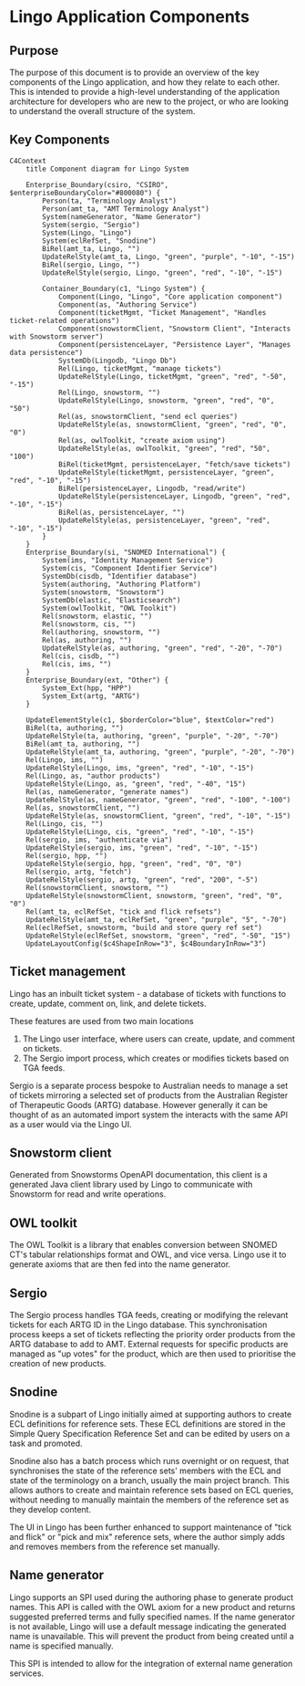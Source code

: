 # Lingo Application Components

## Purpose

The purpose of this document is to provide an overview of the key components of the Lingo
application, and how they relate to each other. This is intended to provide a high-level
understanding of the application architecture for developers who are new to the project, or who are
looking to understand the overall structure of the system.

## Key Components

```mermaid
C4Context
    title Component diagram for Lingo System

    Enterprise_Boundary(csiro, "CSIRO", $enterpriseBoundaryColor="#800080") {
        Person(ta, "Terminology Analyst")
        Person(amt_ta, "AMT Terminology Analyst")
        System(nameGenerator, "Name Generator")
        System(sergio, "Sergio")
        System(Lingo, "Lingo")
        System(eclRefSet, "Snodine")
        BiRel(amt_ta, Lingo, "")
        UpdateRelStyle(amt_ta, Lingo, "green", "purple", "-10", "-15")
        BiRel(sergio, Lingo, "")
        UpdateRelStyle(sergio, Lingo, "green", "red", "-10", "-15")

        Container_Boundary(c1, "Lingo System") {
            Component(Lingo, "Lingo", "Core application component")
            Component(as, "Authoring Service")
            Component(ticketMgmt, "Ticket Management", "Handles ticket-related operations")
            Component(snowstormClient, "Snowstorm Client", "Interacts with Snowstorm server")
            Component(persistenceLayer, "Persistence Layer", "Manages data persistence")
            SystemDb(Lingodb, "Lingo Db")
            Rel(Lingo, ticketMgmt, "manage tickets")
            UpdateRelStyle(Lingo, ticketMgmt, "green", "red", "-50", "-15")
            Rel(Lingo, snowstorm, "")
            UpdateRelStyle(Lingo, snowstorm, "green", "red", "0", "50")
            Rel(as, snowstormClient, "send ecl queries")
            UpdateRelStyle(as, snowstormClient, "green", "red", "0", "0")
            Rel(as, owlToolkit, "create axiom using")
            UpdateRelStyle(as, owlToolkit, "green", "red", "50", "100")
            BiRel(ticketMgmt, persistenceLayer, "fetch/save tickets")
            UpdateRelStyle(ticketMgmt, persistenceLayer, "green", "red", "-10", "-15")
            BiRel(persistenceLayer, Lingodb, "read/write")
            UpdateRelStyle(persistenceLayer, Lingodb, "green", "red", "-10", "-15")
            BiRel(as, persistenceLayer, "")
            UpdateRelStyle(as, persistenceLayer, "green", "red", "-10", "-15")
        }
    }
    Enterprise_Boundary(si, "SNOMED International") {
        System(ims, "Identity Management Service")
        System(cis, "Component Identifier Service")
        SystemDb(cisdb, "Identifier database")
        System(authoring, "Authoring Platform")
        System(snowstorm, "Snowstorm")
        SystemDb(elastic, "Elasticsearch")
        System(owlToolkit, "OWL Toolkit")
        Rel(snowstorm, elastic, "")
        Rel(snowstorm, cis, "")
        Rel(authoring, snowstorm, "")
        Rel(as, authoring, "")
        UpdateRelStyle(as, authoring, "green", "red", "-20", "-70")
        Rel(cis, cisdb, "")
        Rel(cis, ims, "")
    }
    Enterprise_Boundary(ext, "Other") {
        System_Ext(hpp, "HPP")
        System_Ext(artg, "ARTG")
    }

    UpdateElementStyle(c1, $borderColor="blue", $textColor="red")
    BiRel(ta, authoring, "")
    UpdateRelStyle(ta, authoring, "green", "purple", "-20", "-70")
    BiRel(amt_ta, authoring, "")
    UpdateRelStyle(amt_ta, authoring, "green", "purple", "-20", "-70")
    Rel(Lingo, ims, "")
    UpdateRelStyle(Lingo, ims, "green", "red", "-10", "-15")
    Rel(Lingo, as, "author products")
    UpdateRelStyle(Lingo, as, "green", "red", "-40", "15")
    Rel(as, nameGenerator, "generate names")
    UpdateRelStyle(as, nameGenerator, "green", "red", "-100", "-100")
    Rel(as, snowstormClient, "")
    UpdateRelStyle(as, snowstormClient, "green", "red", "-10", "-15")
    Rel(Lingo, cis, "")
    UpdateRelStyle(Lingo, cis, "green", "red", "-10", "-15")
    Rel(sergio, ims, "authenticate via")
    UpdateRelStyle(sergio, ims, "green", "red", "-10", "-15")
    Rel(sergio, hpp, "")
    UpdateRelStyle(sergio, hpp, "green", "red", "0", "0")
    Rel(sergio, artg, "fetch")
    UpdateRelStyle(sergio, artg, "green", "red", "200", "-5")
    Rel(snowstormClient, snowstorm, "")
    UpdateRelStyle(snowstormClient, snowstorm, "green", "red", "0", "0")
    Rel(amt_ta, eclRefSet, "tick and flick refsets")
    UpdateRelStyle(amt_ta, eclRefSet, "green", "purple", "5", "-70")
    Rel(eclRefSet, snowstorm, "build and store query ref set")
    UpdateRelStyle(eclRefSet, snowstorm, "green", "red", "-50", "15")
    UpdateLayoutConfig($c4ShapeInRow="3", $c4BoundaryInRow="3")

```

## Ticket management

Lingo has an inbuilt ticket system - a database of tickets with functions to create, update,
comment on, link, and delete tickets.

These features are used from two main locations

1. The Lingo user interface, where users can create, update, and comment on tickets.
2. The Sergio import process, which creates or modifies tickets based on TGA feeds.

Sergio is a separate process bespoke to Australian needs to manage a set of tickets mirroring a
selected set of products from the Australian Register of Therapeutic Goods (ARTG) database. However
generally it can be thought of as an automated import system the interacts with the same API as a
user would via the Lingo UI.

## Snowstorm client

Generated from Snowstorms OpenAPI documentation, this client is a generated Java client library used
by Lingo to communicate with Snowstorm for read and write operations.

## OWL toolkit

The OWL Toolkit is a library that enables conversion between SNOMED CT's tabular relationships
format and OWL, and vice versa. Lingo use it to generate axioms that are then fed into the name
generator.

## Sergio

The Sergio process handles TGA feeds, creating or modifying the relevant tickets for each ARTG ID in
the Lingo database. This synchronisation process keeps a set of tickets reflecting the priority
order products from the ARTG database to add to AMT. External requests for specific products are
managed as "up votes" for the product, which are then used to prioritise the creation of new
products.

## Snodine

Snodine is a subpart of Lingo initially aimed at supporting authors to create ECL definitions for
reference sets. These ECL definitions are stored in the Simple Query Specification Reference Set
and can be edited by users on a task and promoted.

Snodine also has a batch process which runs overnight or on request, that synchronises the state of
the reference sets' members with the ECL and state of the terminology on a branch, usually the main
project branch. This allows authors to create and maintain reference sets based on ECL queries,
without needing to manually maintain the members of the reference set as they develop content.

The UI in Lingo has been further enhanced to support maintenance of "tick and flick" or "pick and
mix" reference sets, where the author simply adds and removes members from the reference set
manually.

## Name generator

Lingo supports an SPI used during the authoring phase to generate product names. This API is called
with the OWL axiom for a new product and returns suggested preferred terms and fully specified
names. If the name generator is not available, Lingo will use a default message indicating the
generated name is unavailable. This will prevent the product from being created until a name is
specified manually.

This SPI is intended to allow for the integration of external name generation services.